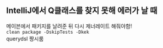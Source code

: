 ## IntelliJ에서 Q클래스를 찾지 못해 에러가 날 때
메이븐에서 패키지를 날려준 뒤 다시 제너레이트 해줘야함!   
```clean package -DskipTests -Dkek```  
querydsl 짱시룸
